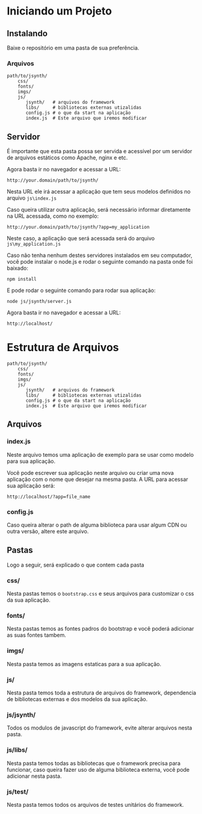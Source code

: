 # Iniciando um Projeto

## Instalando

Baixe o repositório em uma pasta de sua preferência.

### Arquivos

    path/to/jsynth/
        css/
        fonts/
        imgs/
        js/
           jsynth/   # arquivos do framework
           libs/     # bibliotecas externas utizalidas
           config.js # o que da start na aplicação
           index.js  # Este arquivo que iremos modificar


## Servidor

É importante que esta pasta possa ser servida e acessível por um servidor de arquivos estáticos como Apache, nginx e etc.

Agora basta ir no navegador e acessar a URL:

    http://your.domain/path/to/jsynth/

Nesta URL ele irá acessar a aplicação que tem seus modelos definidos no arquivo `js\index.js`

Caso queira utilizar outra aplicação, será necessário informar diretamente na URL acessada, como no exemplo:

    http://your.domain/path/to/jsynth/?app=my_application

Neste caso, a aplicação que será acessada será do arquivo `js\my_application.js`

Caso não tenha nenhum destes servidores instalados em seu computador, você pode instalar o node.js e rodar o seguinte
comando na pasta onde foi baixado:

    npm install
    
E pode rodar o seguinte comando para rodar sua aplicação:

    node js/jsynth/server.js 
    
Agora basta ir no navegador e acessar a URL:

    http://localhost/

# Estrutura de Arquivos

    path/to/jsynth/
        css/
        fonts/
        imgs/
        js/
           jsynth/   # arquivos do framework
           libs/     # bibliotecas externas utizalidas
           config.js # o que da start na aplicação
           index.js  # Este arquivo que iremos modificar

## Arquivos

### index.js

Neste arquivo temos uma aplicação de exemplo para se usar como modelo para sua aplicação.

Você pode escrever sua aplicação neste arquivo ou criar uma nova aplicação com o nome que desejar na mesma pasta.
A URL para acessar sua aplicação será:

    http://localhost/?app=file_name


### config.js
           
Caso queira alterar o path de alguma biblioteca para usar algum CDN ou outra versão, altere este arquivo.

## Pastas

Logo a seguir, será explicado o que contem cada pasta

### css/

Nesta pastas temos o `bootstrap.css` e seus arquivos para customizar o css da sua aplicação.

### fonts/

Nesta pastas temos as fontes padros do bootstrap e você poderá adicionar as suas fontes tambem.

### imgs/

Nesta pasta temos as imagens estaticas para a sua aplicação.

### js/

Nesta pasta temos toda a estrutura de arquivos do framework, dependencia de bibliotecas externas e dos modelos da sua aplicação.

### js/jsynth/

Todos os modulos de javascript do framework, evite alterar arquivos nesta pasta.

### js/libs/

Nesta pasta temos todas as bibliotecas que o framework precisa para funcionar, caso queira fazer uso de alguma biblioteca externa, você pode adicionar nesta pasta.

### js/test/

Nesta pasta temos todos os arquivos de testes unitários do framework.